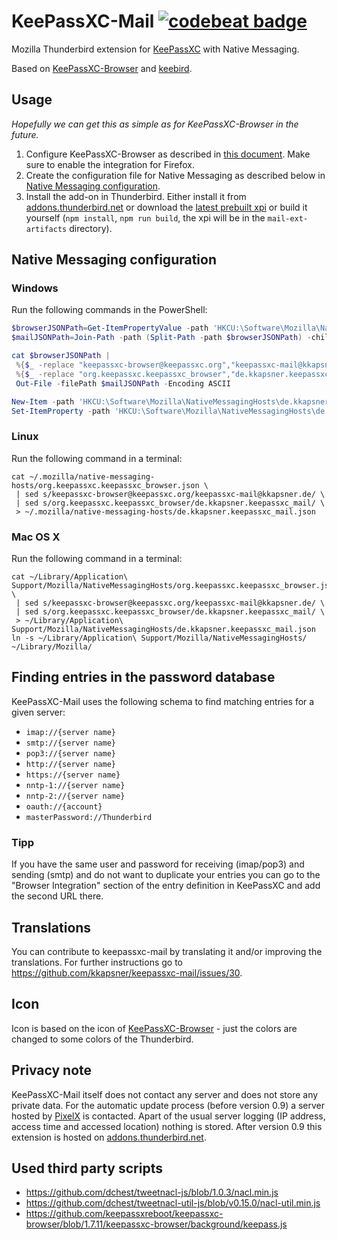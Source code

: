 # KeePassXC-Mail [![codebeat badge](https://codebeat.co/badges/0365004b-6336-4f7c-8611-bbd217f29aa0)](https://codebeat.co/projects/github-com-kkapsner-keepassxc-mail-master)

Mozilla Thunderbird extension for [KeePassXC](https://keepassxc.org/) with Native Messaging.

Based on [KeePassXC-Browser](https://github.com/keepassxreboot/keepassxc-browser) and [keebird](https://github.com/kee-org/keebird).

## Usage

*Hopefully we can get this as simple as for KeePassXC-Browser in the future.*

 1. Configure KeePassXC-Browser as described in [this document](https://keepassxc.org/docs/KeePassXC_GettingStarted.html#_configure_keepassxc_browser). Make sure to enable the integration for Firefox.
 2. Create the configuration file for Native Messaging as described below in [Native Messaging configuration](#native-messaging-configuration).
 3. Install the add-on in Thunderbird. Either install it from [addons.thunderbird.net](https://addons.thunderbird.net/thunderbird/addon/keepassxc-mail/) or download the [latest prebuilt xpi](https://github.com/kkapsner/keepassxc-mail/releases/latest) or build it yourself (`npm install`, `npm run build`, the xpi will be in the `mail-ext-artifacts` directory).

## Native Messaging configuration

### Windows

Run the following commands in the PowerShell:
```PowerShell
$browserJSONPath=Get-ItemPropertyValue -path 'HKCU:\Software\Mozilla\NativeMessagingHosts\org.keepassxc.keepassxc_browser' -name '(default)'
$mailJSONPath=Join-Path -path (Split-Path -path $browserJSONPath) -childPath de.kkapsner.keepassxc_mail.json

cat $browserJSONPath |
 %{$_ -replace "keepassxc-browser@keepassxc.org","keepassxc-mail@kkapsner.de"} |
 %{$_ -replace "org.keepassxc.keepassxc_browser","de.kkapsner.keepassxc_mail"} |
 Out-File -filePath $mailJSONPath -Encoding ASCII

New-Item -path 'HKCU:\Software\Mozilla\NativeMessagingHosts\de.kkapsner.keepassxc_mail' -type Directory -force
Set-ItemProperty -path 'HKCU:\Software\Mozilla\NativeMessagingHosts\de.kkapsner.keepassxc_mail' -name '(default)' -value $mailJSONPath
```

### Linux

Run the following command in a terminal:
```Shell
cat ~/.mozilla/native-messaging-hosts/org.keepassxc.keepassxc_browser.json \
 | sed s/keepassxc-browser@keepassxc.org/keepassxc-mail@kkapsner.de/ \
 | sed s/org.keepassxc.keepassxc_browser/de.kkapsner.keepassxc_mail/ \
 > ~/.mozilla/native-messaging-hosts/de.kkapsner.keepassxc_mail.json
```

### Mac OS X

Run the following command in a terminal:
```Shell
cat ~/Library/Application\ Support/Mozilla/NativeMessagingHosts/org.keepassxc.keepassxc_browser.json \
 | sed s/keepassxc-browser@keepassxc.org/keepassxc-mail@kkapsner.de/ \
 | sed s/org.keepassxc.keepassxc_browser/de.kkapsner.keepassxc_mail/ \
 > ~/Library/Application\ Support/Mozilla/NativeMessagingHosts/de.kkapsner.keepassxc_mail.json
ln -s ~/Library/Application\ Support/Mozilla/NativeMessagingHosts/ ~/Library/Mozilla/
```

## Finding entries in the password database

KeePassXC-Mail uses the following schema to find matching entries for a given server:

 * `imap://{server name}`
 * `smtp://{server name}`
 * `pop3://{server name}`
 * `http://{server name}`
 * `https://{server name}`
 * `nntp-1://{server name}`
 * `nntp-2://{server name}`
 * `oauth://{account}`
 * `masterPassword://Thunderbird`

### Tipp

If you have the same user and password for receiving (imap/pop3) and sending (smtp) and do not want to duplicate your entries you can go to the "Browser Integration" section of the entry definition in KeePassXC and add the second URL there.

## Translations

You can contribute to keepassxc-mail by translating it and/or improving the translations. For further instructions go to https://github.com/kkapsner/keepassxc-mail/issues/30.

## Icon

Icon is based on the icon of [KeePassXC-Browser](https://github.com/keepassxreboot/keepassxc-browser/blob/develop/keepassxc-browser/icons/keepassxc.svg) - just the colors are changed to some colors of the Thunderbird.

## Privacy note

KeePassXC-Mail itself does not contact any server and does not store any private data. For the automatic update process (before version 0.9) a server hosted by [PixelX](https://www.pixelx.de) is contacted. Apart of the usual server logging (IP address, access time and accessed location) nothing is stored.
After version 0.9 this extension is hosted on [addons.thunderbird.net](https://addons.thunderbird.net/thunderbird/addon/keepassxc-mail/).

## Used third party scripts

 * https://github.com/dchest/tweetnacl-js/blob/1.0.3/nacl.min.js
 * https://github.com/dchest/tweetnacl-util-js/blob/v0.15.0/nacl-util.min.js
 * https://github.com/keepassxreboot/keepassxc-browser/blob/1.7.11/keepassxc-browser/background/keepass.js
